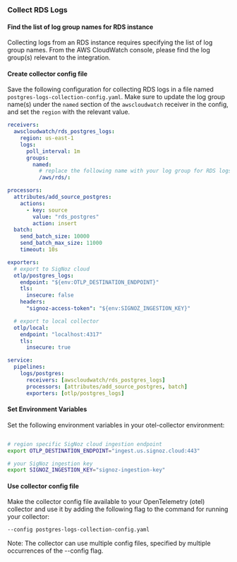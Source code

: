 ### Collect RDS Logs

#### Find the list of log group names for RDS instance

Collecting logs from an RDS instance requires specifying the list of log group names. From the AWS CloudWatch console, please find the log group(s) relevant to the integration.

#### Create collector config file

Save the following configuration for collecting RDS logs in a file named `postgres-logs-collection-config.yaml`. Make sure to update the log group name(s) under the `named` section of the `awscloudwatch` receiver in the config, and set the `region` with the relevant value.

```yaml
receivers:
  awscloudwatch/rds_postgres_logs:
    region: us-east-1
    logs:
      poll_interval: 1m
      groups:
        named:
          # replace the following name with your log group for RDS logs
          /aws/rds/:

processors:
  attributes/add_source_postgres:
    actions:
      - key: source
        value: "rds_postgres"
        action: insert
  batch:
    send_batch_size: 10000
    send_batch_max_size: 11000
    timeout: 10s

exporters:
  # export to SigNoz cloud
  otlp/postgres_logs:
    endpoint: "${env:OTLP_DESTINATION_ENDPOINT}"
    tls:
      insecure: false
    headers:
      "signoz-access-token": "${env:SIGNOZ_INGESTION_KEY}"

  # export to local collector
  otlp/local:
    endpoint: "localhost:4317"
    tls:
      insecure: true

service:
  pipelines:
    logs/postgres:
      receivers: [awscloudwatch/rds_postgres_logs]
      processors: [attributes/add_source_postgres, batch]
      exporters: [otlp/postgres_logs]
```

#### Set Environment Variables

Set the following environment variables in your otel-collector environment:

```bash

# region specific SigNoz cloud ingestion endpoint
export OTLP_DESTINATION_ENDPOINT="ingest.us.signoz.cloud:443"

# your SigNoz ingestion key
export SIGNOZ_INGESTION_KEY="signoz-ingestion-key"

```

#### Use collector config file

Make the collector config file available to your OpenTelemetry (otel) collector and use it by adding the following flag to the command for running your collector:
```bash
--config postgres-logs-collection-config.yaml
```  
Note: The collector can use multiple config files, specified by multiple occurrences of the --config flag.
